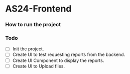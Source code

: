 # AS24-Frontend
### How to run the project

### Todo
- [ ] Init the project.
- [ ] Create UI to test requesting reports from the backend.
- [ ] Create UI Component to display the reports.
- [ ] Create UI to Upload files.
